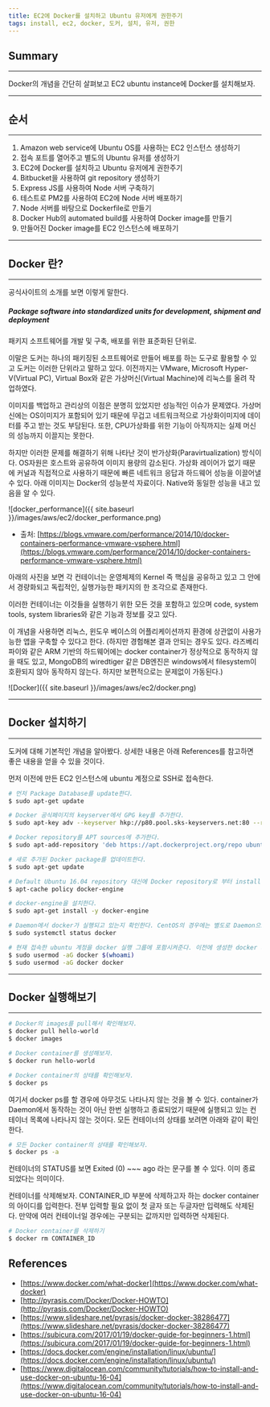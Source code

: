 ```yaml
---
title: EC2에 Docker를 설치하고 Ubuntu 유저에게 권한주기
tags: install, ec2, docker, 도커, 설치, 유저, 권한
---
```


## Summary
---------------------
 Docker의 개념을 간단히 살펴보고 EC2 ubuntu instance에 Docker를 설치해보자.

---------------------

## 순서
---------------------
1. Amazon web service에 Ubuntu OS를 사용하는 EC2 인스턴스 생성하기
1. 접속 포트를 열어주고 별도의 Ubuntu 유저를 생성하기
1. EC2에 Docker를 설치하고 Ubuntu 유저에게 권한주기
1. Bitbucket을 사용하여 git repository 생성하기
1. Express JS를 사용하여 Node 서버 구축하기
1. 테스트로 PM2를 사용하여 EC2에 Node 서버 배포하기
1. Node 서버를 바탕으로 Dockerfile로 만들기
1. Docker Hub의 automated build를 사용하여 Docker image를 만들기
1. 만들어진 Docker image를 EC2 인스턴스에 배포하기

---------------------

## Docker 란?
---------------------
 공식사이트의 소개를 보면 이렇게 말한다. 
##### Package software into standardized units for development, shipment and deployment
 패키지 소프트웨어를 개발 및 구축, 배포를 위한 표준화된 단위로.

 이말은 도커는 하나의 패키징된 소프트웨어로 만들어 배포를 하는 도구로 활용할 수 있고 도커는 이러한 단위라고 말하고 있다. 이전까지는  VMware, Microsoft Hyper-V(Virtual PC), Virtual Box와 같은 가상머신(Virtual Machine)에 리눅스를 올려 작업하였다.

 이미지를 백업하고 관리상의 이점은 분명히 있었지만 성능적인 이슈가 문제였다. 가상머신에는 OS이미지가 포함되어 있기 때문에 무겁고 네트워크적으로 가상화이미지에 데이터를 주고 받는 것도 부담된다. 또한, CPU가상화를 위한 기능이 아직까지는 실제 머신의 성능까지 이끌지는 못한다.

 하지만 이러한 문제를 해결하기 위해 나타난 것이 반가상화(Paravirtualization) 방식이다. OS자원은 호스트와 공유하여 이미지 용량의 감소된다. 가상화 레이어가 없기 때문에 커널과 직접적으로 사용하기 때문에 빠른 네트워크 응답과 하드웨어 성능을 이끌어낼 수 있다. 아래 이미지는 Docker의 성능분석 자료이다. Native와 동일한 성능을 내고 있음을 알 수 있다.

 ![docker_performance]({{ site.baseurl }}/images/aws/ec2/docker_performance.png)
 * 출처:  [https://blogs.vmware.com/performance/2014/10/docker-containers-performance-vmware-vsphere.html](https://blogs.vmware.com/performance/2014/10/docker-containers-performance-vmware-vsphere.html)

 아래의 사진을 보면 각 컨테이너는 운영체제의 Kernel 즉 핵심을 공유하고 있고 그 안에서 경량화되고 독립적인, 실행가능한 패키지의 한 조각으로 존재한다.

 이러한 컨테이너는 이것들을 실행하기 위한 모든 것을 포함하고 있으며 code, system tools, system libraries와 같은 기능과 정보를 갖고 있다.

 이 개념을 사용하면 리눅스, 윈도우 베이스의 어플리케이션까지 환경에 상관없이 사용가능한 앱을 구축할 수 있다고 한다. (하지만 경험해본 결과 안되는 경우도 있다. 라즈베리파이와 같은 ARM 기반의 하드웨어에는 docker container가 정상적으로 동작하지 않을 때도 있고, MongoDB의 wiredtiger 같은 DB엔진은 windows에서 filesystem이 호환되지 않아 동작하지 않는다. 하지만 보편적으로는 문제없이 가동된다.)
 
 ![Docker]({{ site.baseurl }}/images/aws/ec2/docker.png)

---------------------

## Docker 설치하기
---------------------
 도커에 대해 기본적인 개념을 알아봤다. 상세한 내용은 아래 References를 참고하면 좋은 내용을 얻을 수 있을 것이다.

 먼저 이전에 만든 EC2 인스턴스에 ubuntu 계정으로 SSH로 접속한다.

```bash
# 먼저 Package Database를 update한다.
$ sudo apt-get update
```

```bash
# Docker 공식페이지의 keyserver에서 GPG key를 추가한다.
$ sudo apt-key adv --keyserver hkp://p80.pool.sks-keyservers.net:80 --recv-keys 58118E89F3A912897C070ADBF76221572C52609D
```

```bash
# Docker repository를 APT sources에 추가한다.
$ sudo apt-add-repository 'deb https://apt.dockerproject.org/repo ubuntu-xenial main'
```

```bash
# 새로 추가된 Docker package를 업데이트한다.
$ sudo apt-get update
```

```bash
# Default Ubuntu 16.04 repository 대신에 Docker repository로 부터 install하는 것을 확인한다.
$ apt-cache policy docker-engine
```

```bash
# docker-engine을 설치한다.
$ sudo apt-get install -y docker-engine
```

```bash
# Daemon에서 docker가 실행되고 있는지 확인한다. CentOS의 경우에는 별도로 Daemon으로 실행해주어야 한다.
$ sudo systemctl status docker
```

```bash
# 현재 접속한 ubuntu 계정을 docker 실행 그룹에 포함시켜준다. 이전에 생성한 docker 계정도 포함시켜주자.
$ sudo usermod -aG docker $(whoami)
$ sudo usermod -aG docker docker
```

---------------------

## Docker 실행해보기
---------------------

```bash
# Docker의 images를 pull해서 확인해보자.
$ docker pull hello-world
$ docker images
```

```bash
# Docker container를 생성해보자.
$ docker run hello-world
```

```bash
# Docker container의 상태를 확인해보자.
$ docker ps
```

여기서 docker ps를 할 경우에 아무것도 나타나지 않는 것을 볼 수 있다. container가 Daemon에서 동작하는 것이 아닌 한번 실행하고 종료되었기 때문에 실행되고 있는 컨테이너 목록에 나타나지 않는 것이다. 모든 컨테이너의 상태를 보려면 아래와 같이 확인한다.

```bash
# 모든 Docker container의 상태를 확인해보자.
$ docker ps -a
```

컨테이너의 STATUS를 보면 Exited (0) ~~~ ago 라는 문구를 볼 수 있다. 이미 종료되었다는 의미이다.

컨테이너를 삭제해보자. CONTAINER_ID 부분에 삭제하고자 하는 docker container의 아이디를 입력한다. 전부 입력할 필요 없이 첫 글자 또는 두글자만 입력해도 삭제된다. 만약에 여러 컨테이너일 경우에는 구분되는 값까지만 입력하면 삭제된다.

```bash
# Docker container를 삭제하기
$ docker rm CONTAINER_ID
```


## References
- [https://www.docker.com/what-docker](https://www.docker.com/what-docker)
- [http://pyrasis.com/Docker/Docker-HOWTO](http://pyrasis.com/Docker/Docker-HOWTO)
- [https://www.slideshare.net/pyrasis/docker-docker-38286477](https://www.slideshare.net/pyrasis/docker-docker-38286477)
- [https://subicura.com/2017/01/19/docker-guide-for-beginners-1.html](https://subicura.com/2017/01/19/docker-guide-for-beginners-1.html)
- [https://docs.docker.com/engine/installation/linux/ubuntu/](https://docs.docker.com/engine/installation/linux/ubuntu/)
- [https://www.digitalocean.com/community/tutorials/how-to-install-and-use-docker-on-ubuntu-16-04](https://www.digitalocean.com/community/tutorials/how-to-install-and-use-docker-on-ubuntu-16-04)

<!--
# Samples

# Heading 1

## Heading 2

### Heading 3

#### Heading 4

##### Heading 5

###### Heading 6

### Body text

**Lorem ipsum dolor sit amet**, consectetur adipiscing elit. Quisque tempus nunc diam, non dignissim risus tincidunt a. Curabitur consequat justo vitae ipsum accumsan tempor. Quisque rhoncus eleifend ante vitae ultricies. Pellentesque suscipit nisl ut metus tincidunt, vulputate sodales dui commodo. Sed eget sapien varius, lacinia lectus nec, tempor dolor. Pellentesque sed mattis magna. Curabitur ut tristique turpis. Morbi sagittis dolor suscipit urna placerat, consectetur venenatis sapien viverra. Mauris vitae felis et sem venenatis cursus.


![Image]({{ site.baseurl }}/images/test.png)


Donec ornare turpis non ullamcorper pulvinar. *Integer ut mauris vehicula mauris posuere adipiscing.* Phasellus dictum cursus convallis. Sed dapibus laoreet porttitor.

### Blockquotes

> Fusce non eleifend nisi. Donec pharetra sed ipsum sit amet sollicitudin. Duis dolor ante, gravida varius neque eget, semper commodo libero. In euismod tempor lobortis. Nulla eget lectus nec enim mattis aliquet a sit amet est.

## List Types

### Lists

1. Item One
   1. sub one
   2. sub two
   3. sub three
2. Item Two

* Uno
* Dos
* Tres


## Table

| Tables        | Are           | Cool  |
| ------------- |:-------------:| -----:|
| col 3 is      | right-aligned | $1600 |
| col 2 is      | centered      |   $12 |
| zebra stripes | are neat      |    $1 |


## Code

{% highlight python %}
class node:
    def __init__(self, data, next=None):
        self.data = data
        self.next = next
{% endhighlight %}-->
